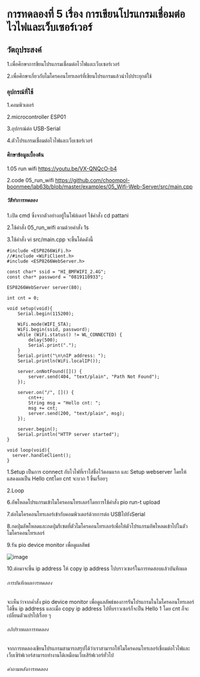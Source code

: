 # การทดลองที่ 5 เรื่อง การเขียนโปรแกรมเชื่อมต่อไวไฟและเว็บเซอร์เวอร์

## วัตถุประสงค์
1.เพื่อศึกษาการขียนโปรแกรมเชื่อมต่อไวไฟและเว็บเซอร์เวอร์

2.เพื่อศึกษาเกี่ยวกับไมโครคอนโทรเลอร์ที่เขียนโปรแกรมแล้วนำไปประยุกต์ใช้
### อุปกรณ์ที่ใช้
1.คอมพิวเตอร์

2.microcontroller ESP01

3.อุปกรณ์ต่อ USB-Serial

4.ตัวโปรแกรมเชื่อมต่อไวไฟและเว็บเซอร์เวอร์

#### ศึกษาข้อมูลเบื้องต้น

1.05 run wifi https://youtu.be/VX-QNQcO-b4

2.code 05_run_wifi https://github.com/choompol-boonmee/lab63b/blob/master/examples/05_Wifi-Web-Server/src/main.cpp

##### วิธีทำการทดลอง

1.เปิด cmd ซึ่งจากตัวอย่างอยู้ในโฟล์เดอร์ ใช้คำสั่ง cd pattani

2.ใช้คำสั่ง 05_run_wifi ตามด้วยคำสั่ง 1s

3.ใช้คำสั่ง vi src/main.cpp จะขึ้นโค้ดดังนี้

```
#include <ESP8266WiFi.h>
//#include <WiFiClient.h>
#include <ESP8266WebServer.h>

const char* ssid = "HI_BMFWIFI_2.4G";
const char* password = "0819110933";

ESP8266WebServer server(80);

int cnt = 0;

void setup(void){
	Serial.begin(115200);

	WiFi.mode(WIFI_STA);
	WiFi.begin(ssid, password);
	while (WiFi.status() != WL_CONNECTED) {
		delay(500);
		Serial.print(".");
	}
	Serial.print("\n\nIP address: ");
	Serial.println(WiFi.localIP());

	server.onNotFound([]() {
		server.send(404, "text/plain", "Path Not Found");
	});

	server.on("/", []() {
		cnt++;
		String msg = "Hello cnt: ";
		msg += cnt;
		server.send(200, "text/plain", msg);
	});

	server.begin();
	Serial.println("HTTP server started");
}

void loop(void){
  server.handleClient();
}
```
   1.Setup เป็นการ connect กับไวไฟที่เราใส่ชื่อไว้ตอนแรก และ Setup webserver โดยให้แสดงผลเป็น Hello cntโดย cnt จะบวก 1 ขึ้นเรื่อยๆ

   2.Loop

6.อัพโหลดโปรแกรมเข้าไมโครคอนโทรเลอร์โดยการใช้คำสั่ง pio run-t upload

7.ต่อไมโครคอนโทรเลอร์เข้ากับคอมพิวเตอร์ด้วยการต่อ USBไปยังSerial

8.กดปุ่มลัพโหลดและกดปุ่มรีเซตที่ตัวไมโครคอนโทรเลอร์เพื่อให้ตัวโปรแกรมอัพโหลดเข้าไปในตัวไมโครคอนโทรเลอร์

9.รัน pio device monitor เพื่อดูผลลัพธ์ 

![image](https://user-images.githubusercontent.com/80880126/112267472-1898e600-8ca8-11eb-8d6b-b75ba6875a0a.png)


10.ต่อมาจะขึ้น ip address ให้ copy ip address ไปบราวเซอร์ในการทดสอบแล้วบันทึกผล

###### การบันทึกผลการทดลอง
จะเห็นว่าจากค่ำสั่ง pio device monitor เพื่อดูแลลัพธ์ของการรันโปรแกรมในไมโครคอนโทรเลอร์ได้ขึ้น ip address และเมื่อ copy ip address ไปที่บราวเซอร์ก็จะป็น Hello 1 โดย cnt ก็จะเปลี่ยนตัวแปรไปเรื่อย ๆ 

###### อภิปรายผลการทดลอง

จากการทดลองเขียนโปรแกรมสามารถสรุปได้ว่าเราสามารถให้ไมโครคอนโทรเลอร์เชื่อมต่อไวไฟและเว็บเซิร์ฟเวอร์สามารถทำงานได้เหมือนเว็บเสิร์ฟเวอร์ทั่วไป

###### คำถามหลังการทดลอง

